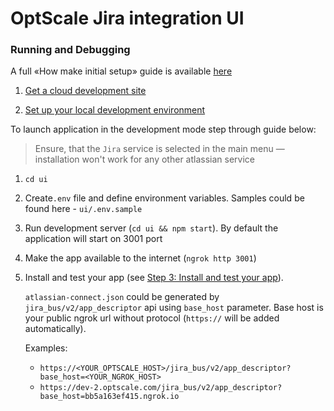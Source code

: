 # OptScale Jira integration UI

### Running and Debugging

A full «How make initial setup» guide is available [here](https://developer.atlassian.com/cloud/jira/platform/getting-started-with-connect/)

1. [Get a cloud development site](https://developer.atlassian.com/cloud/jira/platform/getting-started-with-connect/#step-1--get-a-cloud-development-site)

2. [Set up your local development environment](https://developer.atlassian.com/cloud/jira/platform/getting-started-with-connect/#step-3--set-up-your-local-development-environment)

To launch application in the development mode step through guide below:

> Ensure, that the `Jira` service is selected in the main menu — installation won't work for any other atlassian service

1. `cd ui`

2. Create`.env` file and define environment variables. Samples could be found here - `ui/.env.sample`

3. Run development server (`cd ui && npm start`). By default the application will start on 3001 port

4. Make the app available to the internet (`ngrok http 3001`)

5. Install and test your app (see [Step 3: Install and test your app](https://developer.atlassian.com/cloud/jira/platform/getting-started-with-connect/#step-3--install-and-test-your-app)).

   `atlassian-connect.json` could be generated by `jira_bus/v2/app_descriptor` api using `base_host` parameter. Base host is your public ngrok url without protocol (`https://` will be added automatically).

   Examples:

   - `https://<YOUR_OPTSCALE_HOST>/jira_bus/v2/app_descriptor?base_host=<YOUR_NGROK_HOST>`
   - `https://dev-2.optscale.com/jira_bus/v2/app_descriptor?base_host=bb5a163ef415.ngrok.io`
